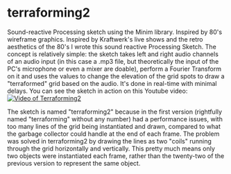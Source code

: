 # terraforming2
Sound-reactive Processing sketch using the Minim library. Inspired by 80's wireframe graphics.
Inspired by Kraftwerk's live shows and the retro aesthetics of the 80's I wrote this sound reactive Processing Sketch. The concept is relatively simple: the sketch takes left and right audio channels of an audio input (in this case a .mp3 file, but theoretically the input of the PC's microphone or even a mixer are doable), perform a Fourier Transform on it and uses the values to change the elevation of the grid spots to draw a "terraformed" grid based on the audio. It's done in real-time with minimal delays.
You can see the sketch in action on this Youtube video:
[![Video of Terraforming2](http://img.youtube.com/vi/L7a5_hYzO_A/0.jpg)](http://www.youtube.com/watch?v=L7a5_hYzO_A)

The sketch is named "terraforming2" because in the first version (rightfully named "terraforming" without any number) had a performance issues, with too many lines of the grid being instantiated and drawn, compared to what the garbage collector could handle at the end of each frame. The problem was solved in terraforming2 by drawing the lines as two "coils" running through the grid horizontally and vertically. This pretty much means only two objects were instantiated each frame, rather than the twenty-two of the previous version to represent the same object.
